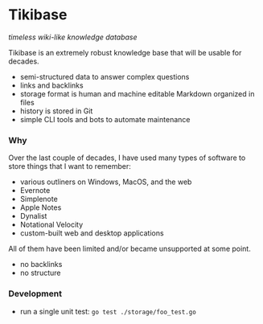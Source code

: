 # Tikibase

_timeless wiki-like knowledge database_

Tikibase is an extremely robust knowledge base that will be usable for decades.

- semi-structured data to answer complex questions
- links and backlinks
- storage format is human and machine editable Markdown organized in files
- history is stored in Git
- simple CLI tools and bots to automate maintenance

### Why

Over the last couple of decades, I have used many types of software to store
things that I want to remember:

- various outliners on Windows, MacOS, and the web
- Evernote
- Simplenote
- Apple Notes
- Dynalist
- Notational Velocity
- custom-built web and desktop applications

All of them have been limited and/or became unsupported at some point.

- no backlinks
- no structure

### Development

- run a single unit test: `go test ./storage/foo_test.go`
